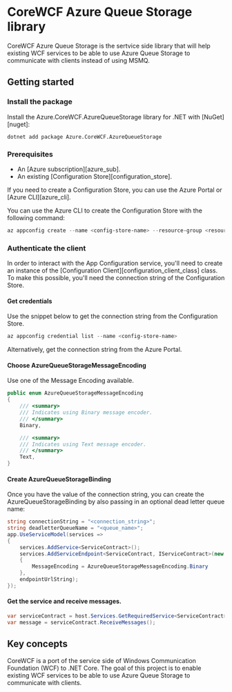 # CoreWCF Azure Queue Storage library

CoreWCF Azure Queue Storage  is the sertvice side library that will help existing WCF services to be able to use Azure Queue Storage to communicate with clients instead of using MSMQ.

## Getting started

### Install the package

Install the Azure.CoreWCF.AzureQueueStorage library for .NET with [NuGet][nuget]:

```dotnetcli
dotnet add package Azure.CoreWCF.AzureQueueStorage
```

### Prerequisites

* An [Azure subscription][azure_sub].
* An existing [Configuration Store][configuration_store].

If you need to create a Configuration Store, you can use the Azure Portal or [Azure CLI][azure_cli].

You can use the Azure CLI to create the Configuration Store with the following command:

```PowerShell
az appconfig create --name <config-store-name> --resource-group <resource-group-name> --location eastus
```

### Authenticate the client

In order to interact with the App Configuration service, you'll need to create an instance of the [Configuration Client][configuration_client_class] class. To make this possible, you'll need the connection string of the Configuration Store.

#### Get credentials

Use the snippet below to get the connection string from the Configuration Store.

```PowerShell
az appconfig credential list --name <config-store-name>
```

Alternatively, get the connection string from the Azure Portal.

#### Choose AzureQueueStorageMessageEncoding

Use one of the Message Encoding available.

```C#
public enum AzureQueueStorageMessageEncoding
{
    /// <summary>
    /// Indicates using Binary message encoder.
    /// </summary>
    Binary,

    /// <summary>
    /// Indicates using Text message encoder.
    /// </summary>
    Text,
}
```

#### Create AzureQueueStorageBinding

Once you have the value of the connection string, you can create the AzureQueueStorageBinding by also passing in an optional dead letter queue name:

```C# Snippet:CreateConfigurationClient
string connectionString = "<connection_string>";
string deadletterQueueName = "<queue_name>";
app.UseServiceModel(services =>
{
    services.AddService<ServiceContract>();
    services.AddServiceEndpoint<ServiceContract, IServiceContract>(new AzureQueueStorageBinding(connectionString, deadLetterQueueName)
    {
        MessageEncoding = AzureQueueStorageMessageEncoding.Binary
    },
    endpointUrlString);
});
```

#### Get the service and receive messages.

```C# Snippet
var serviceContract = host.Services.GetRequiredService<ServiceContract>();
var message = serviceContract.ReceiveMessages();
```

## Key concepts

CoreWCF is a port of the service side of Windows Communication Foundation (WCF) to .NET Core. The goal of this project is to enable existing WCF services to be able to use Azure Queue Storage to communicate with clients.
